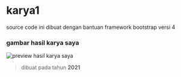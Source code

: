 # karya1
source code ini dibuat dengan bantuan framework bootstrap versi 4

### gambar hasil karya saya

![preview hasil karya saya](https://github.com/candradwicahyo/karya1/blob/master/assets/img/IMG_20210427_224517.jpg)

> dibuat pada tahun **2021**

